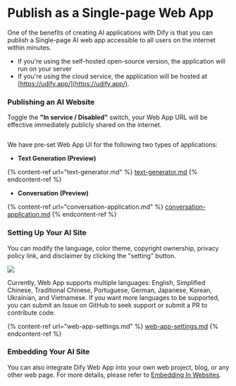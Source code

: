 # Publish as a Single-page Web App

One of the benefits of creating AI applications with Dify is that you can publish a Single-page AI web app accessible to all users on the internet within minutes.

* If you're using the self-hosted open-source version, the application will run on your server
* If you're using the cloud service, the application will be hosted at [https://udify.app/](https://udify.app/).

### Publishing an AI Website

Toggle the **"In service / Disabled"** switch, your Web App URL will be effective immediately publicly shared on the internet.

<figure><img src="../../../.gitbook/assets/en-public-web-app.png" alt=""><figcaption></figcaption></figure>

We have pre-set Web App UI for the following two types of applications:

* **Text Generation (Preview)**

{% content-ref url="text-generator.md" %}
[text-generator.md](text-generator.md)
{% endcontent-ref %}

* **Conversation (Preview)**

{% content-ref url="conversation-application.md" %}
[conversation-application.md](conversation-application.md)
{% endcontent-ref %}

### Setting Up Your AI Site

You can modify the language, color theme, copyright ownership, privacy policy link, and disclaimer by clicking the "setting" button.

![](../../../.gitbook/assets/en-web-app-settings.png)

Currently, Web App supports multiple languages: English, Simplified Chinese, Traditional Chinese, Portuguese, German, Japanese, Korean, Ukrainian, and Vietnamese. If you want more languages to be supported, you can submit an Issue on GitHub to seek support or submit a PR to contribute code.

{% content-ref url="web-app-settings.md" %}
[web-app-settings.md](web-app-settings.md)
{% endcontent-ref %}

### Embedding Your AI Site

You can also integrate Dify Web App into your own web project, blog, or any other web page. For more details, please refer to [Embedding In Websites](https://docs.dify.ai/guides/application-publishing/embedding-in-websites).

